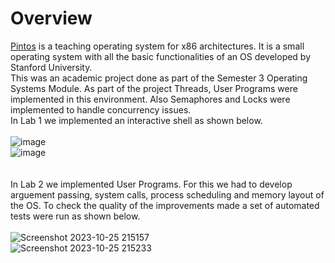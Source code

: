# Overview
[Pintos](http://pintos-os.org) is a teaching operating system for x86 architectures. It is a small
operating system with all the basic functionalities of an OS developed by Stanford University.
<br>
This was an academic project done as part of the Semester 3 Operating Systems Module. As part of the 
project Threads, User Programs were implemented in this environment. Also Semaphores and Locks were 
implemented to handle concurrency issues.
<br>
In Lab 1 we implemented an interactive shell as shown below.
<br>
<br>
![image](https://github.com/user-attachments/assets/1e3546d2-70be-44af-b23c-16af361c4af8)
<br>
![image](https://github.com/user-attachments/assets/68e8591e-dd38-4c24-b36b-800f6547e25c)
<br>
<br>
<br>
In Lab 2 we implemented User Programs. For this we had to develop arguement passing, system calls, 
process scheduling and memory layout of the OS. To check the quality of the improvements made a set
of automated tests were run as shown below.
<br>
<br>
![Screenshot 2023-10-25 215157](https://github.com/user-attachments/assets/1b856be4-9fe4-4952-8a87-70991ab00824)
<br>
![Screenshot 2023-10-25 215233](https://github.com/user-attachments/assets/27151c17-dc10-45ed-9792-611ea9a519f7)
